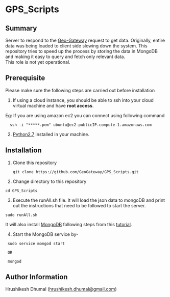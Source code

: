 # GPS_Scripts

Summary
------------------
Server to respond to the [Geo-Gateway](http://geo-gateway.org/main.html) request to get data. Originally, entire data was being loaded to client side slowing down the system. This repository tries to speed up the process by storing the data in MongoDB and making it easy to query and fetch only relevant data.  
This role is not yet operational.  

Prerequisite
------------------

Please make sure the following steps are carried out before installation   

1. If using a cloud instance, you should be able to ssh into your cloud virtual machine and have <b>root access</b>.  

  Eg: If you are using amazon ec2 you can connect using following command
  ```
    ssh -i "*****.pem" ubuntu@ec2-publicIP.compute-1.amazonaws.com
  ```
2. [Python2.7](https://www.python.org/download/releases/2.7/) installed in your machine.  


Installation
------------------

1. Clone this repository  
   ```
   git clone https://github.com/GeoGateway/GPS_Scripts.git
   ```  
2. Change directory to this repository  
  ```
  cd GPS_Scripts
  ```  
3. Execute the runAll.sh file. It will load the json data to mongoDB and print out the instructions that need to be followed to start the server.  
  ```
  sudo runAll.sh
  ```  

  It will also install [MongoDB](https://www.mongodb.com/) following steps from this [tutorial](https://www.howtoforge.com/tutorial/install-mongodb-on-ubuntu-14.04/).  

4. Start the MongoDB service by-  
  ```
   sudo service mongod start 
   
   OR  
   
   mongod  
  ```

Author Information
------------------

Hrushikesh Dhumal (hrushikesh.dhumal@gmail.com)
